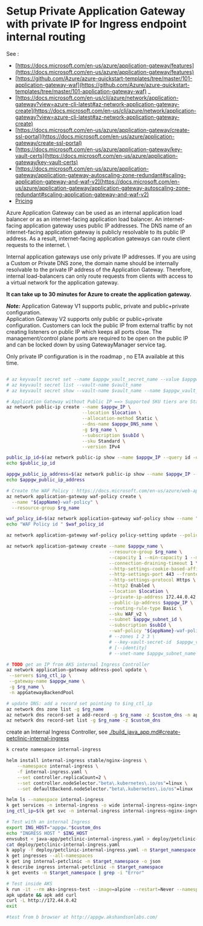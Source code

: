 
# Setup Private  Application Gateway  with private IP for Ingress endpoint internal routing

See :
- [https://docs.microsoft.com/en-us/azure/application-gateway/features](https://docs.microsoft.com/en-us/azure/application-gateway/features)
- [https://github.com/Azure/azure-quickstart-templates/tree/master/101-application-gateway-waf](https://github.com/Azure/azure-quickstart-templates/tree/master/101-application-gateway-waf) _
- [https://docs.microsoft.com/en-us/cli/azure/network/application-gateway?view=azure-cli-latest#az-network-application-gateway-create](https://docs.microsoft.com/en-us/cli/azure/network/application-gateway?view=azure-cli-latest#az-network-application-gateway-create)
- [https://docs.microsoft.com/en-us/azure/application-gateway/create-ssl-portal](https://docs.microsoft.com/en-us/azure/application-gateway/create-ssl-portal)
- [https://docs.microsoft.com/en-us/azure/application-gateway/key-vault-certs](https://docs.microsoft.com/en-us/azure/application-gateway/key-vault-certs)
- [https://docs.microsoft.com/en-us/azure/application-gateway/application-gateway-autoscaling-zone-redundant#scaling-application-gateway-and-waf-v2](https://docs.microsoft.com/en-us/azure/application-gateway/application-gateway-autoscaling-zone-redundant#scaling-application-gateway-and-waf-v2)
- [Pricing](https://azure.microsoft.com/en-us/pricing/details/application-gateway)

Azure Application Gateway can be used as an internal application load balancer or as an internet-facing application load balancer. An internet-facing application gateway uses public IP addresses. The DNS name of an internet-facing application gateway is publicly resolvable to its public IP address. As a result, internet-facing application gateways can route client requests to the internet. \

Internal application gateways use only private IP addresses. If you are using a Custom or Private DNS zone, the domain name should be internally resolvable to the private IP address of the Application Gateway. Therefore, internal load-balancers can only route requests from clients with access to a virtual network for the application gateway.

**It can take up to 30 minutes for Azure to create the application gateway.**

***Note:***
Application Gateway V1 supports public, private and public+private configuration. \
Application Gateway V2 supports only public or public+private configuration. 
Customers can lock the public IP from external traffic by not creating listeners on public IP which keeps all ports close. 
The management/control plane ports are required to be open on the public IP and can be locked down by using GatewayManager service tag.

Only private IP configuration is in the roadmap , no ETA available at this time.


```sh

# az keyvault secret set --name $appgw_vault_secret_name --value $appgw_vault_secret --description "AKS App. Gateway ${appName} Secret" --vault-name $vault_name
# az keyvault secret list --vault-name $vault_name
# az keyvault secret show --vault-name $vault_name --name $appgw_vault_secret_name --output tsv

# Application Gateway without Public IP ==> Supported SKU tiers are Standard,WAF. ==> WAF_v2 NOT SUPPORTED
az network public-ip create --name $appgw_IP \
                            --location $location \
                            --allocation-method Static \
                            --dns-name $appgw_DNS_name \
                            -g $rg_name \
                            --subscription $subId \
                            --sku Standard \
                            --version IPv4

public_ip_id=$(az network public-ip show --name $appgw_IP --query id -o tsv --subscription $subId -g $rg_name)
echo $public_ip_id

appgw_public_ip_address=$(az network public-ip show --name $appgw_IP --query ipAddress -o tsv --subscription $subId -g $rg_name)
echo $appgw_public_ip_address

# Create the WAF Policy : https://docs.microsoft.com/en-us/azure/web-application-firewall/ag/create-waf-policy-ag#configure-waf-rules-optional
az network application-gateway waf-policy create \
  --name "${appName}-waf-policy" \
  --resource-group $rg_name

waf_policy_id=$(az network application-gateway waf-policy show --name "${appName}-waf-policy" -g $rg_name --query id -o tsv)
echo "WAF Policy id " $waf_policy_id

az network application-gateway waf-policy policy-setting update --policy-name "${appName}-waf-policy" --mode Detection --state Enabled -g  $rg_name

az network application-gateway create --name $appgw_name \
                                      --resource-group $rg_name \
                                      --capacity 1 --min-capacity 1 --max-capacity 3  \
                                      --connection-draining-timeout 1 \
                                      --http-settings-cookie-based-affinity Enabled \
                                      --http-settings-port 443 --frontend-port 80 \
                                      --http-settings-protocol Https \
                                      --http2 Enabled \
                                      --location $location \
                                      --private-ip-address 172.44.0.42 \
                                      --public-ip-address $appgw_IP \
                                      --routing-rule-type Basic \
                                      --sku WAF_v2 \
                                      --subnet $appgw_subnet_id \
                                      --subscription $subId \
                                      --waf-policy "${appName}-waf-policy"
                                      # --zones 1 2 3 \
                                      # --key-vault-secret-id  $appgw_vault_secret_name  # https://docs.microsoft.com/en-us/azure/application-gateway/key-vault-certs
                                      # [--identity]
                                      # --vnet-name $appgw_subnet_name 

```

```sh
# TODO get an IP from AKS internal Ingress Controller
az network application-gateway address-pool update \
 --servers $ing_ctl_ip \
 --gateway-name $appgw_name \
 -g $rg_name \
 -n appGatewayBackendPool

# update DNS: add a record set pointing to $ing_ctl_ip
az network dns zone list -g $rg_name
az network dns record-set a add-record -g $rg_name -z $custom_dns -n appgw -a $appgw_public_ip_address --ttl 300 # (300s = 5 minutes)
az network dns record-set list -g $rg_name -z $custom_dns
```

create an Internal Ingress Controller, see [./build_java_app.md#create-petclinic-internal-ingress](./build_java_app.md#create-petclinic-internal-ingress)

```sh
k create namespace internal-ingress

helm install internal-ingress stable/nginx-ingress \
    --namespace internal-ingress \
    -f internal-ingress.yaml \
    --set controller.replicaCount=2 \
    --set controller.nodeSelector."beta\.kubernetes\.io/os"=linux \
    --set defaultBackend.nodeSelector."beta\.kubernetes\.io/os"=linux

helm ls --namespace internal-ingress
k get services -n internal-ingress -o wide internal-ingress-nginx-ingress-controller -w
ing_ctl_ip=$(k get svc -n internal-ingress internal-ingress-nginx-ingress-controller -o jsonpath="{.status.loadBalancer.ingress[*].ip}")
```

```sh
# Test with an internal Ingress  
export ING_HOST="appgw."$custom_dns
echo "INGRESS HOST " $ING_HOST
envsubst < java-app/petclinic-internal-ingress.yaml > deploy/petclinic-internal-ingress.yaml 
cat deploy/petclinic-internal-ingress.yaml 
k apply -f deploy/petclinic-internal-ingress.yaml -n $target_namespace
k get ingresses --all-namespaces
k get ing internal-petclinic -n $target_namespace -o json
k describe ingress internal-petclinic -n $target_namespace
k get events -n $target_namespace | grep -i "Error"

# Test inside AKS
k run -it --rm aks-ingress-test --image=alpine --restart=Never --namespace internal-ingress
apk update && apk add curl
curl -L http://172.44.0.42
exit

#test from b browser at http://appgw.akshandsonlabs.com/

```
